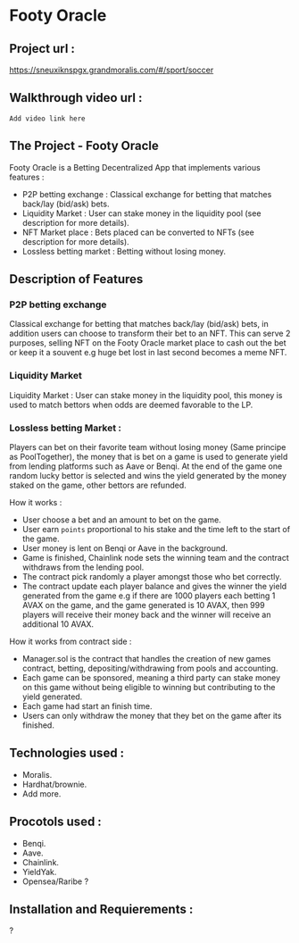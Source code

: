 # Footy Oracle

## Project url :

https://sneuxiknspgx.grandmoralis.com/#/sport/soccer

## Walkthrough video url : 

`Add video link here`

## The Project - Footy Oracle

 Footy Oracle is a Betting Decentralized App that implements various features : 
 - P2P betting exchange : Classical exchange for betting that matches back/lay (bid/ask) bets.
 - Liquidity Market : User can stake money in the liquidity pool (see description for more details).
 - NFT Market place : Bets placed can be converted to NFTs (see description for more details).
 - Lossless betting market : Betting without losing money.
 

## Description of Features

### P2P betting exchange 
Classical exchange for betting that matches back/lay (bid/ask) bets, in addition users can choose to transform their bet to an NFT. This can serve 2 purposes, selling NFT on the Footy Oracle market place to cash out the bet or keep it a souvent e.g huge bet lost in last second becomes a meme NFT.

### Liquidity Market
Liquidity Market : User can stake money in the liquidity pool, this money is used to match bettors when odds are deemed favorable to the LP.

### Lossless betting Market :
Players can bet on their favorite team without losing money (Same principe as PoolTogether), the money that is bet on a game is used to generate yield from lending platforms such as Aave or Benqi. At the end of the game one random lucky bettor is selected and wins the yield generated by the money staked on the game, other bettors are refunded.

How it works : 
- User choose a bet and an amount to bet on the game.
- User earn `points` proportional to his stake and the time left to the start of the game.
- User money is lent on Benqi or Aave in the background.
- Game is finished, Chainlink node sets the winning team and the contract withdraws from the lending pool.
- The contract pick randomly a player amongst those who bet correctly.
- The contract update each player balance and gives the winner the yield generated from the game e.g if there are 1000 players each betting 1 AVAX on the game, and the game generated is 10 AVAX, then 999 players will receive their money back and the winner will receive an additional 10 AVAX.

How it works from contract side :
- Manager.sol is the contract that handles the creation of new games contract, betting, depositing/withdrawing from pools and accounting.
- Each game can be sponsored, meaning a third party can stake money on this game without being eligible to winning but contributing to the yield generated.
- Each game had start an finish time.
- Users can only withdraw the money that they bet on the game after its finished.

## Technologies used :
- Moralis.
- Hardhat/brownie.
- Add more.

## Procotols used :
- Benqi.
- Aave.
- Chainlink.
- YieldYak.
- Opensea/Raribe ?

## Installation and Requierements :
?

 



    
